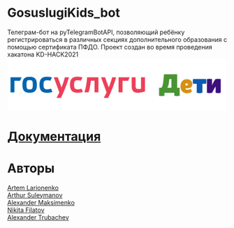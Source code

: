 # GosuslugiKids_bot
Телеграм-бот на pyTelegramBotAPI, позволяющий ребёнку регистрироваться в различных секциях дополнительного образования с помощью сертификата ПФДО.
Проект создан во время проведения хакатона KD-HACK2021
![ProjectLogo](https://github.com/lrrrtm/GosuslugiKids_bot/blob/main/ProjectLogo.png)
# [Документация](https://github.com/lrrrtm/GosuslugiKids_bot/blob/main/Documentation.pdf)
# Авторы
[Artem Larionenko](https://github.com/lrrrtm)  
[Arthur Suleymanov](https://github.com/EvilArthur)  
[Alexander Maksimenko](https://github.com/faker01)  
[Nikita Filatov](https://github.com/NikiFilik)  
[Alexander Trubachev](https://github.com/animpsix639)  


